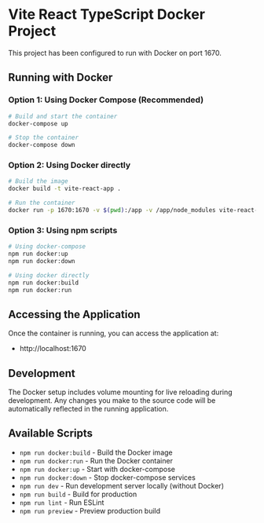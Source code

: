 # Vite React TypeScript Docker Project

This project has been configured to run with Docker on port 1670.

## Running with Docker

### Option 1: Using Docker Compose (Recommended)
```bash
# Build and start the container
docker-compose up

# Stop the container
docker-compose down
```

### Option 2: Using Docker directly
```bash
# Build the image
docker build -t vite-react-app .

# Run the container
docker run -p 1670:1670 -v $(pwd):/app -v /app/node_modules vite-react-app
```

### Option 3: Using npm scripts
```bash
# Using docker-compose
npm run docker:up
npm run docker:down

# Using docker directly
npm run docker:build
npm run docker:run
```

## Accessing the Application

Once the container is running, you can access the application at:
- http://localhost:1670

## Development

The Docker setup includes volume mounting for live reloading during development. Any changes you make to the source code will be automatically reflected in the running application.

## Available Scripts

- `npm run docker:build` - Build the Docker image
- `npm run docker:run` - Run the Docker container
- `npm run docker:up` - Start with docker-compose
- `npm run docker:down` - Stop docker-compose services
- `npm run dev` - Run development server locally (without Docker)
- `npm run build` - Build for production
- `npm run lint` - Run ESLint
- `npm run preview` - Preview production build

